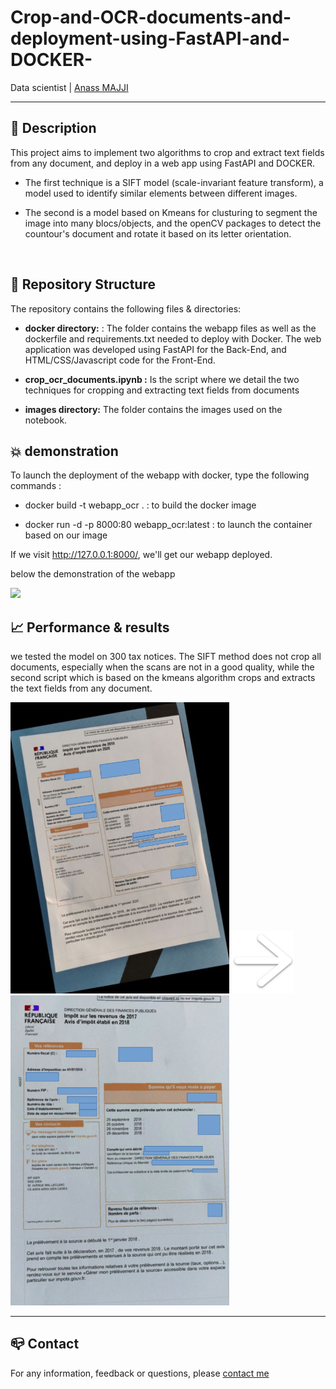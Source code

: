 # Crop-and-OCR-documents-and-deployment-using-FastAPI-and-DOCKER-

Data scientist | [Anass MAJJI](https://www.linkedin.com/in/anass-majji-729773157/)
***

## :monocle_face: Description
This project aims to implement two algorithms to crop and extract text fields from any document, and deploy in a web app using FastAPI and DOCKER.

- The first technique is a SIFT model (scale-invariant feature transform), a model used to identify similar elements between different images.


- The second is a model based on Kmeans for clusturing to segment the image into many blocs/objects, and the openCV packages to detect the countour's document and rotate it based on its letter orientation. 

 </br>

 

## :rocket: Repository Structure
The repository contains the following files & directories:
- **docker directory:** : The folder contains the webapp files as well as the dockerfile and requirements.txt needed to deploy with Docker. The web application was developed using FastAPI for the Back-End, and HTML/CSS/Javascript code for the Front-End.


- **crop_ocr_documents.ipynb :** Is the script where we detail the two techniques for cropping and extracting text fields from documents

- **images directory:** The folder contains the images used on the notebook.



## :collision: demonstration 

To launch the deployment of the webapp with docker, type the following commands : 


 - docker build -t webapp_ocr .   : to build the docker image

 - docker run -d -p 8000:80 webapp_ocr:latest  : to launch the container based on our image

 If we visit http://127.0.0.1:8000/, we'll get our webapp deployed.


below the demonstration of the webapp

![](images/gif.gif)

## :chart_with_upwards_trend: Performance & results



we tested the model on 300 tax notices. The SIFT method does not crop all documents, especially when the scans are not in a good quality, while the second script which is based on the kmeans algorithm crops and extracts the text fields from any document. 


<p float="left">
  <img src="images/1__1_v2.png" width="350" />
    <img src="images/fleche_1.png" width="100" /> 
  <img src="images/corners_v2.png" width="350" /> 


</p>




---
## :mailbox_closed: Contact
For any information, feedback or questions, please [contact me][anass-email]





[anass-email]: mailto:anassmajji34@gmail.com
